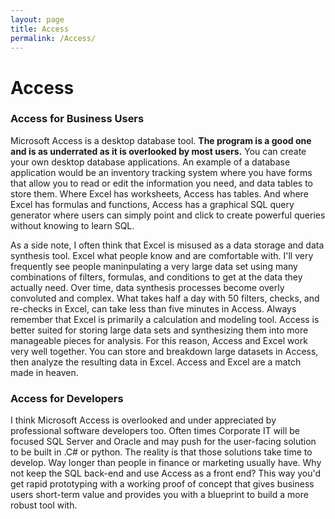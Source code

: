 ```yaml
---
layout: page
title: Access
permalink: /Access/
---
```


# Access

### Access for Business Users

Microsoft Access is a desktop database tool.  **The program is a good one and is as underrated as it is overlooked by most users.**  You can create your own desktop database applications.  An example of a database application would be an inventory tracking system where you have forms that allow you to read or edit the information you need, and data tables to store them.  Where Excel has worksheets, Access has tables.  And where Excel has formulas and functions, Access has a graphical SQL query generator where users can simply point and click to create powerful queries without knowing to learn SQL.  


As a side note, I often think that Excel is misused as a data storage and data synthesis tool.  Excel what people know and are comfortable with.  I'll very frequently see people maninpulating a very large data set using many combinations of filters, formulas, and conditions to get at the data they actually need.  Over time, data synthesis processes become overly convoluted and complex.  What takes half a day with 50 filters, checks, and re-checks in Excel, can take less than five minutes in Access.  Always remember that Excel is primarily a calculation and modeling tool.  Access is better suited for storing large data sets and synthesizing them into more manageable pieces for analysis.  For this reason, Access and Excel work very well together.  You can store and breakdown large datasets in Access, then analyze the resulting data in Excel.  Access and Excel are a match made in heaven. 

### Access for Developers

I think Microsoft Access is overlooked and under appreciated by professional software developers too.  Often times Corporate IT will be focused SQL Server and Oracle and may push for the user-facing solution to be built in .C# or python.  The reality is that those solutions take time to develop.  Way longer than people in finance or marketing usually have.  Why not keep the SQL back-end and use Access as a front end?  This way you'd get rapid prototyping with a working proof of concept that gives business users short-term value and provides you with a blueprint to build a more robust tool with.  